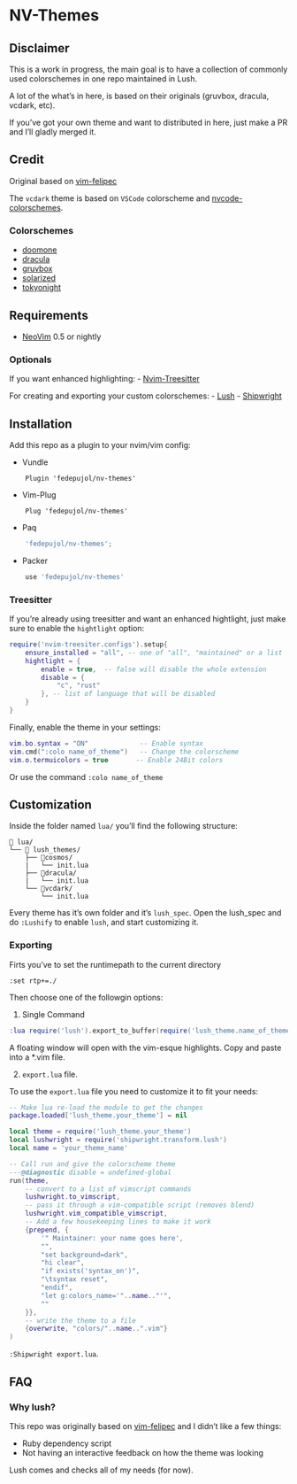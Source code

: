 # NV-Themes


## Disclaimer

This is a work in progress, the main goal is to have a collection of
commonly used colorschemes in one repo maintained in Lush.

A lot of the what’s in here, is based on their originals (gruvbox,
dracula, vcdark, etc).

If you’ve got your own theme and want to distributed in here, just make
a PR and I’ll gladly merged it.

## Credit

Original based on [vim-felipec](https://github.com/felipec/vim-felipec)

The `vcdark` theme is based on `VSCode` colorscheme and
[nvcode-colorschemes](https://github.com/ChristianChiarulli/nvcode-color-schemes.vim).

### Colorschemes

- [doomone](https://github.com/romgrk/doom-one.vim)
- [dracula](https://github.com/dracula/vim)
- [gruvbox](https://github.com/morhetz/gruvbox)
- [solarized](https://github.com/altercation/solarized/tree/master/vim-colors-solarized)
- [tokyonight](https://github.com/folke/tokyonight.nvim)

## Requirements

-   [NeoVim](https://github.com/neovim/neovim) 0.5 or nightly

### Optionals

If you want enhanced highlighting: -
[Nvim-Treesitter](https://github.com/nvim-treesitter/nvim-treesitter)

For creating and exporting your custom colorschemes: -
[Lush](https://github.com/rktjmp/lush.nvim) -
[Shipwright](https://github.com/rktjmp/shipwright.nvim)

## Installation

Add this repo as a plugin to your nvim/vim config:

-   Vundle

``` vim-script
    Plugin 'fedepujol/nv-themes'
```

-   Vim-Plug

``` vim-script
    Plug 'fedepujol/nv-themes'
```

-   Paq

``` lua
    'fedepujol/nv-themes';
```

-   Packer

``` lua
    use 'fedepujol/nv-themes'
```

### Treesitter

If you’re already using treesitter and want an enhanced hightlight, just
make sure to enable the `hightlight` option:

``` lua
require('nvim-treesiter.configs').setup{
	ensure_installed = "all", -- one of "all", "maintained" or a list
	hightlight = {
		enable = true, 	-- false will disable the whole extension
		disable = {
			"c", "rust"
		}, -- list of language that will be disabled
	}
}
```

Finally, enable the theme in your settings:

``` lua
vim.bo.syntax = "ON" 		 	 -- Enable syntax
vim.cmd(":colo name_of_theme") 	 -- Change the colorscheme
vim.o.termuicolors = true 	 	-- Enable 24Bit colors
```

Or use the command `:colo name_of_theme`

## Customization

Inside the folder named `lua/` you’ll find the following structure:

``` text
📁 lua/
└── 📁 lush_themes/
	├── 📁cosmos/
	|	└── init.lua
	├── 📁dracula/
	|	└── init.lua
	└── 📁vcdark/
		└── init.lua
```

Every theme has it’s own folder and it’s `lush_spec`. Open the lush_spec
and do `:Lushify` to enable `lush`, and start customizing it.

### Exporting

Firts you’ve to set the runtimepath to the current directory

`:set rtp+=./`

Then choose one of the followgin options:

1.  Single Command

``` lua
:lua require('lush').export_to_buffer(require('lush_theme.name_of_theme_to_export'))
```

A floating window will open with the vim-esque highlights. Copy and
paste into a \*.vim file.

2.  `export.lua` file.

To use the `export.lua` file you need to customize it to fit your needs:

``` lua
-- Make lua re-load the module to get the changes
package.loaded['lush_theme.your_theme'] = nil

local theme = require('lush_theme.your_theme')
local lushwright = require('shipwright.transform.lush')
local name = 'your_theme_name'

-- Call run and give the colorscheme theme
---@diagnostic disable = undefined-global
run(theme,
	-- convert to a list of vimscript commands
	lushwright.to_vimscript,
	-- pass it through a vim-compatible script (removes blend)
	lushwright.vim_compatible_vimscript,
	-- Add a few housekeeping lines to make it work
	{prepend, {
		'" Maintainer: your name goes here',
		"",
		"set background=dark",
		"hi clear",
		"if exists('syntax_on')",
		"\tsyntax reset",
		"endif",
		"let g:colors_name='"..name.."'",
		""
	}},
	-- write the theme to a file
	{overwrite, "colors/"..name..".vim"}
)
```

`:Shipwright export.lua`.

## FAQ

### Why lush?

This repo was originally based on
[vim-felipec](https://github.com/felipec/vim-felipec) and I didn’t like
a few things:

-   Ruby dependency script
-   Not having an interactive feedback on how the theme was looking

Lush comes and checks all of my needs (for now).
